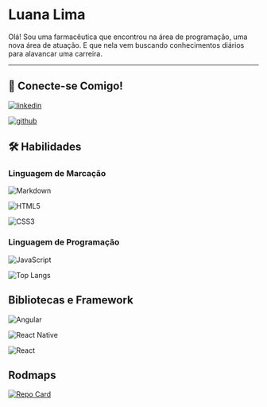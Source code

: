 # Luana Lima

Olá! Sou uma farmacêutica que encontrou na área de programação, uma nova área de atuação. E que nela vem buscando conhecimentos diários para alavancar uma carreira.
***





## 🔗 Conecte-se Comigo!

[![linkedin](https://img.shields.io/badge/linkedin-0A66C2?style=for-the-badge&logo=linkedin&logoColor=white)](https://www.linkedin.com/in/luana-lima-834525167//)

[![github](https://img.shields.io/badge/github-0?style=for-the-badge&logo=github&logoColor)](https://github.com/LuanaLimaTech/)

## 🛠 Habilidades

### Linguagem de Marcação
![Markdown](https://img.shields.io/badge/Markdown-000?style=for-the-badge&logo=markdown)

![HTML5](https://img.shields.io/badge/HTML5-000?style=for-the-badge&logo=html5)

![CSS3](https://img.shields.io/badge/CSS3-000?style=for-the-badge&logo=css3&logoColor=264CE4)

### Linguagem de Programação

![JavaScript](https://img.shields.io/badge/JavaScript-000?style=for-the-badge&logo=javascript)

![Top Langs](https://github-readme-stats-git-masterrstaa-rickstaa.vercel.app/api/top-langs/?username=SEUUSERNAME&bg_color=000&border_color=30A3DC&title_color=E94D5F&text_color=FFF)

## Bibliotecas e Framework
![Angular](https://img.shields.io/badge/Angular-000?style=for-the-badge&logo=angular&logoColor=C3002F)

![React Native](https://img.shields.io/badge/React-Native-000?style=for-the-badge&logo=React-Native)

![React](https://img.shields.io/badge/React-000?style=for-the-badge&logo=react)


## Rodmaps

[![Repo Card](https://github-readme-stats.vercel.app/api/pin/?username=LuanaLimaTech&repo=dio-lab-open-source&bg_color=000&border_color=30A3DC&show_icons=true&icon_color=30A3DC&title_color=E94D5F&text_color=FFF)](https://github.com/LuanaLimaTech/dio-lab-open-source)


